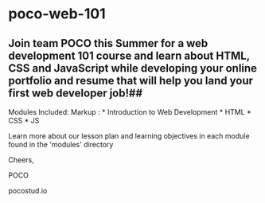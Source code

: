 # poco-web-101 #

## Join team POCO this Summer for a web development 101 course and learn about HTML, CSS and JavaScript while developing your online portfolio and resume that will help you land your first web developer job!##


Modules Included:
 Markup : * Introduction to Web Development
          * HTML
          * CSS
          * JS
 
 Learn more about our lesson plan and learning objectives in each module found in the 'modules' directory
 
 
 Cheers,
 
 POCO
 
 pocostud.io